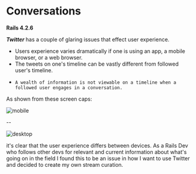 # Conversations

**Rails 4.2.6**

***Twitter*** has a couple of glaring issues that effect user experience.  

*    Users experience varies dramatically if one is using an app, a mobile browser, or a web browser.
*    The tweets on one's timeline can be vastly different from followed user's timeline.
*     A wealth of information is not viewable on a timeline when a followed user engages in a conversation.   


As shown from these screen caps:

![mobile](https://cloud.githubusercontent.com/assets/8145031/14335959/4964bafe-fc14-11e5-891b-839d5da87de5.png)

--

![desktop](https://cloud.githubusercontent.com/assets/8145031/14335964/64a91760-fc14-11e5-9af8-cc6eee3e5501.png)

it's clear that the user experience differs between devices.  As a Rails Dev who follows other devs for relevant and current information about what's going on in the field I found this to be an issue in how I want to use Twitter and decided to create my own stream curation.   
